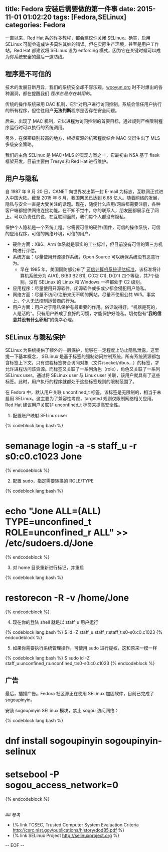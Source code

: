 title: Fedora 安装后需要做的第一件事
date: 2015-11-01 01:02:20
tags: [Fedora,SELinux]
categories: Fedora
---

一直以来，Red Hat 系的许多教程，都会建议你关闭 SELinux。确实，启用 SELinux 可能会造成许多莫名其妙的错误。但在实际生产环境，甚至是用户工作站，Red Hat 都建议将 SELinux 设为 enforcing 模式，因为它在关键时候可以成为你系统安全的最后一道防线。

## 程序是不可信的

技术的发展日新月异，我们的系统安全却不容乐观。[wooyun.org](http://www.wooyun.org) 时不时爆出的各种漏洞，都在提醒我们 *程序总是存在缺陷的*。

传统的操作系统采用 DAC 机制，它针对用户进行访问控制，系统会信任用户执行的所有程序，但往往用户**无法判断**程序是否存在安全问题。

后来，出现了 MAC 机制，它以进程为访问控制的首要目标，通过规则严格限制程序运行时可以执行的系统调用。

另外，在保密级别较高的地方，根据资源的机密程度结合 MAC 又衍生出了 MLS 多级安全策略。

我们的主角 SELinux 是 MAC+MLS 的实现方案之一，它最初由 NSA 基于 flask 框架开发，目前主要由 Tresys 和 Red Hat 进行维护。

## 用户与隐私

自 1987 年 9 月 20 日，CANET 向世界发出第一封 E-mail 为标志，互联网正式进入中国大陆。截至 2015 年 6 月，我国网民已达到 6.68 亿人。随着网络的发展，隐私与安全一直是大受关注的话题。现在，随便什么应用/网站都需要注册，各种客户端都提供网络连接功能。在不知不觉中，你的联系人，朋友圈都展示在了网上。可以负责任的说，在互联网面前，我们每个人都没有隐私。

保护个人隐私是一个系统工程。它需要可信的硬件/固件，可信的操作系统，可信的应用程序，可信的网络环境，可信的用户。

- 硬件方面：X86、Arm 体系就是事实的工业标准，但目前没有可信的第三方机构进行评估。
- 系统方面：尽量使用开源操作系统，Open Source 可以确保系统没有恶意行为。
  - 早在 1985 年，美国国防部公布了 [可信计算机系统评估标准](http://csrc.nist.gov/publications/history/dod85.pdf)，该标准将计算机系统分为 A(A1), B(B3 B2 B1), C(C2 C1), D(D1) 四个等级，共7个级别。没有 SELinux 的 Linux 和 Windows 一样都处于 C2 级别。
- 应用程序：尽量使用开源软件，闭源软件或多或少都会侵犯用户隐私。
- 网络方面：尽量不访问/注册来历不明的网站，尽量不使用公共 Wifi。事实上，个人无法控制运营商的行为。
- 用户方面：用户对于隐私保护有最重要的作用。俗话说得好，“机器是死的，人是活的“。只有用户养成了良好的习惯，才能保护好隐私。切勿抱有”**我的信息并没有什么卵用**“的侥幸心理。

## SELinux 与隐私保护

SELinux 为系统提供了额外的一层保护，能够在一定程度上防止隐私泄露。这里提一下基本概念， SELinux 是基于标签的强制访问控制系统。所有系统资源都包含标签上下文，只有进程标签符合访问对象（文件/socket/dbus...）的标签，才允许进程访问该资源。而标签又关联了一系列角色（role），角色又关联了一系列 SELinux user。通过将 SELinux user 与 Linux user 关联，该用户就具有了这些标签。此时，用户执行的程序就都处于这些标签规则的限制范围了。

在 Fedora 中，默认用户关联 unconfined_t 标签，该标签是无限制的，相当于未启用 SELinux。这主要为了兼容性考虑，targeted 规则仅限制网络相关应用。Red Hat 建议用户关联非 unconfined_t 标签来提高安全性。

1. 配置账户映射 SELinux user

{% codeblock lang:bash %}
# semanage login -a -s staff_u -r s0:c0.c1023 Jone
{% endcodeblock %}

2. 配置 sudo，指定需要转换的 ROLE/TYPE

{% codeblock lang:bash %}
# echo "Jone ALL=(ALL) TYPE=unconfined_t ROLE=unconfined_r ALL" >> /etc/sudoers.d/Jone
{% endcodeblock %}

3. 对 home 目录重新进行标记，并重启

{% codeblock lang:bash %}
# restorecon -R -v /home/Jone
{% endcodeblock %}

4. 现在你的登陆 shell 就是以 staff_u 用户运行

{% codeblock lang:bash %}
$ id -Z
staff_u:staff_r:staff_t:s0-s0:c0.c1023
{% endcodeblock %}

5. 如果你需要执行系统管理操作，可使用 sudo 进行提权，这和原来一模一样

{% codeblock lang:bash %}
$ sudo id -Z
staff_u:unconfined_r:unconfined_t:s0-s0:c0.c1023
{% endcodeblock %}

## 广告

最后，插播广告。Fedora 社区源正在使用 SELinux 加固软件，目前已完成了 sogoupinyin。

安装 sogoupinyin SELinux 模块，禁止 sogou 访问网络：

{% codeblock lang:bash %}
# dnf install sogoupinyin sogoupinyin-selinux
# setsebool -P sogou_access_network=0
{% endcodeblock %}

<br/>
## 参考

- {% link TCSEC, Trusted Computer System Evaluation Criteria http://csrc.nist.gov/publications/history/dod85.pdf %}
- {% link SELinux Project http://selinuxproject.org %}

-- EOF --
